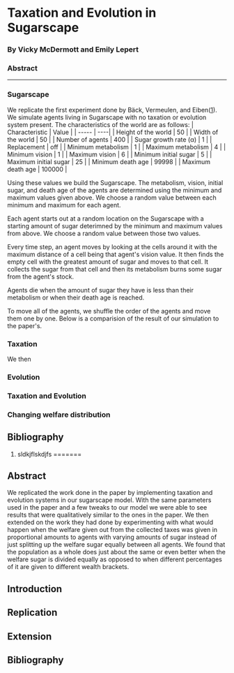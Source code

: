 # Taxation and Evolution in Sugarscape
### By Vicky McDermott and Emily Lepert

### Abstract


_________________________________________________________

### Sugarscape
We replicate the first experiment done by Bäck, Vermeulen, and Eiben([1](#Bibliography)). We simulate agents living in Sugarscape with no taxation or evolution system present. The characteristics of the world are as follows: 
| Characteristic | Value |
| ----- | ----| 
| Height of the world | 50 |
| Width of the world | 50 |
| Number of agents | 400 |
| Sugar growth rate (α) | 1 |
| Replacement | off |
| Minimum metabolism | 1 |
| Maximum metabolism | 4 |
| Minimum vision | 1 |
| Maximum vision | 6 |
| Minimum initial sugar | 5 |
| Maximum initial sugar | 25 |
| Minimum death age | 99998 |
| Maximum death age | 100000 |

Using these values we build the Sugarscape. The metabolism, vision, initial sugar, and death age of the agents are determined using the minimum and maximum values given above. We choose a random value between each minimum and maximum for each agent. 

Each agent starts out at a random location on the Sugarscape with a starting amount of sugar deterimned by the minimum and maximum values from above. We choose a random value between those two values.

Every time step, an agent moves by looking at the cells around it with the maximum distance of a cell being that agent's vision value. It then finds the empty cell with the greatest amount of sugar and moves to that cell. It collects the sugar from that cell and then its metabolism burns some sugar from the agent's stock.

Agents die when the amount of sugar they have is less than their metabolism or when their death age is reached. 

To move all of the agents, we shuffle the order of the agents and move them one by one. Below is a comparision of the result of our simulation to the paper's.

### Taxation
We then

### Evolution

### Taxation and Evolution

### Changing welfare distribution

## Bibliography
1. sldkjflskdjfs
=======
## Abstract
We replicated the work done in the paper by implementing taxation and evolution
systems in our sugarscape model. With the same parameters used in the paper and
a few tweaks to our model we were able to see results that were qualitatively
similar to the ones in the paper. We then extended on the work they had done
by experimenting with what would happen when the welfare given out from the
collected taxes was given in proportional amounts to agents with varying amounts
of sugar instead of just splitting up the welfare sugar equally between all
agents. We found that the population as a whole does just about the same or even
better when the welfare sugar is divided equally as opposed to when different
percentages of it are given to different wealth brackets.

## Introduction

## Replication

## Extension

## Bibliography

